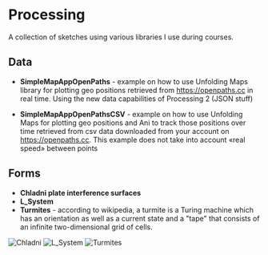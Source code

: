 Processing
==========
A collection of sketches using various libraries I use during courses.  

## Data
* **SimpleMapAppOpenPaths** - example on how to use Unfolding Maps library for plotting geo positions retrieved from https://openpaths.cc in real time.
Using the new data capabilities of Processing 2 (JSON stuff)
  
* **SimpleMapAppOpenPathsCSV** - example on how to use Unfolding Maps for plotting geo positions and Ani to track those positions over time retrieved from csv data downloaded from your account on https://openpaths.cc. 
This example does not take into account «real speed» between points

## Forms
* **Chladni plate interference surfaces**
* **L_System**
* **Turmites** - according to wikipedia, a turmite is a Turing machine which has an orientation as well as a current state and a "tape" that consists of an infinite two-dimensional grid of cells.

![Chladni](http://v3ga.github.com/Images/Processing/Forms/Thumbnails/Chandli-250.png)
![L_System](http://v3ga.github.com/Images/Processing/Forms/Thumbnails/L_system-250.png)
![Turmites](http://v3ga.github.com/Images/Processing/Forms/Thumbnails/Turmites-250.png)
